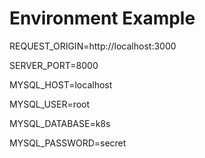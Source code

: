 # Environment Example

REQUEST_ORIGIN=http://localhost:3000

SERVER_PORT=8000

MYSQL_HOST=localhost

MYSQL_USER=root

MYSQL_DATABASE=k8s

MYSQL_PASSWORD=secret
